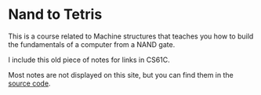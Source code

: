 Nand to Tetris
===
This is a course related to Machine structures that teaches you how to build the fundamentals of a computer from a NAND gate.

I include this old piece of notes for links in CS61C.

Most notes are not displayed on this site, but you can find them in the [source code](https://github.com/mdrkrg/mdrkrg.github.io/tree/main/coding/nand2tetris).

